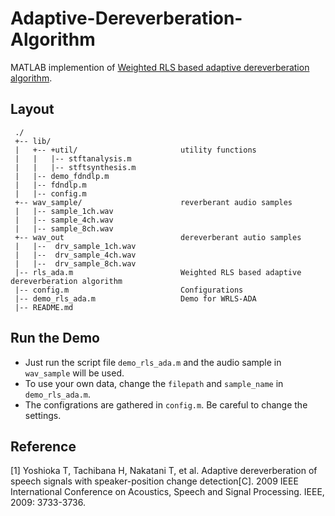 # Adaptive-Dereverberation-Algorithm

MATLAB implemention of [Weighted RLS based adaptive dereverberation algorithm](http://www.mirlab.org/conference_papers/international_conference/ICASSP%202009/pdfs/0003733.pdf).

## Layout
```
 ./
 +-- lib/
 |   +-- +util/                       utility functions
 |   |   |-- stftanalysis.m
 |   |   |-- stftsynthesis.m
 |   |-- demo_fdndlp.m
 |   |-- fdndlp.m
 |   |-- config.m
 +-- wav_sample/                      reverberant audio samples
 |   |-- sample_1ch.wav
 |   |-- sample_4ch.wav
 |   |-- sample_8ch.wav
 +-- wav_out                          dereverberant autio samples
 |   |--  drv_sample_1ch.wav
 |   |--  drv_sample_4ch.wav
 |   |--  drv_sample_8ch.wav
 |-- rls_ada.m                        Weighted RLS based adaptive dereverberation algorithm
 |-- config.m                         Configurations
 |-- demo_rls_ada.m                   Demo for WRLS-ADA
 |-- README.md
```

## Run the Demo

- Just run the script file `demo_rls_ada.m` and the audio sample in `wav_sample` will be used.
- To use your own data, change the `filepath` and `sample_name` in `demo_rls_ada.m`.
- The configrations are gathered in `config.m`. Be careful to change the settings.

## Reference

[1] Yoshioka T, Tachibana H, Nakatani T, et al. Adaptive dereverberation of speech signals with speaker-position change detection[C]. 2009 IEEE International Conference on Acoustics, Speech and Signal Processing. IEEE, 2009: 3733-3736.
